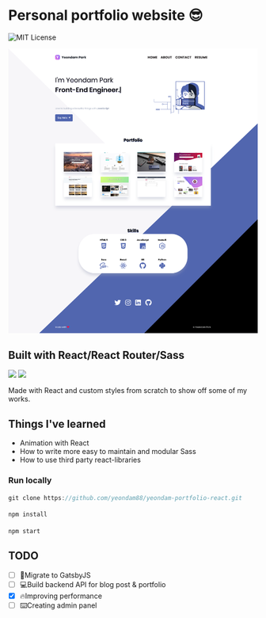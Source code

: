 # Personal portfolio website 😎
![MIT License][license-badge]

<img src="yeondampark.com.png" />

## Built with React/React Router/Sass
<p>
  <img src="https://res.cloudinary.com/yeondam88/image/upload/v1537633710/react-original.svg" width="30" />
  <img src="https://res.cloudinary.com/yeondam88/image/upload/v1537633665/sass-original.svg" width="30" />
</p>

Made with React and custom styles from scratch to show off some of my works.

## Things I've learned
* Animation with React
* How to write more easy to maintain and modular Sass
* How to use third party react-libraries

### Run locally
```js
git clone https://github.com/yeondam88/yeondam-portfolio-react.git

npm install

npm start
```

## TODO
* [ ] 🚀Migrate to GatsbyJS
* [ ] 💻Build backend API for blog post & portfolio
* [x] 🔥Improving performance
* [ ] ⌨️Creating admin panel

[license-badge]: https://img.shields.io/npm/l/console.pretty.svg?style=flat-square
